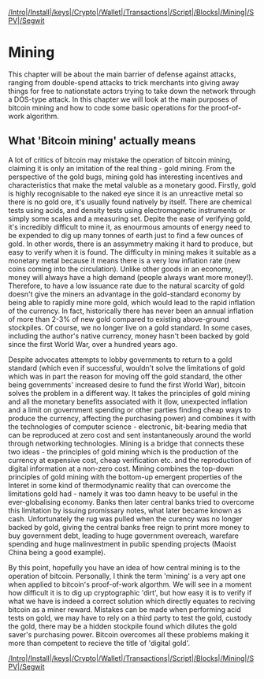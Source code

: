 [/Intro](/index.md)|[/Install](/install.md)|[/keys](/keys.md)|[/Crypto](ecc.md)|[/Wallet](wallet.md)|[/Transactions](transactions.md)|[/Script](script.md)|[/Blocks](blocks.md)|[/Mining](/mining.md)|[/SPV](spv.md)|[/Segwit](segwit.md)

# Mining

This chapter will be about the main barrier of defense against attacks, ranging from double-spend attacks to trick merchants into giving away things for free to nationstate actors trying to take down the network through a DOS-type attack. In this chapter we will look at the main purposes of bitcoin mining and how to code some basic operations for the proof-of-work algorithm.

## What 'Bitcoin mining' actually means

A lot of critics of bitcoin may mistake the operation of bitcoin mining, claiming it is only an imitation of the real thing - gold mining. From the perspective of the gold bugs, mining gold has interesting incentives and characteristics that make the metal valuble as a monetary good. Firstly, gold is highly recognisable to the naked eye since it is an unreactive metal so there is no gold ore, it's usually found natively by itself. There are chemical tests using acids, and density tests using electromagnetic instruments or simply some scales and a measuring set. Depite the ease of verifying gold, it's incredibly difficult to mine it, as enourmous amounts of energy need to be expended to dig up many tonnes of earth just to find a few ounces of gold. In other words, there is an assymmetry making it hard to produce, but easy to verify when it is found. The difficulty in mining makes it suitable as a monetary metal because it means there is a very low inflation rate (new coins coming into the circulation). Unlike other goods in an economy, money will always have a high demand (people always want more money!). Therefore, to have a low issuance rate due to the natural scarcity of gold doesn't give the miners an advantage in the gold-standard economy by being able to rapidly mine more gold, which would lead to the rapid inflation of the currency. In fact, historically there has never been an annual inflation of more than 2-3% of new gold compared to existing above-ground stockpiles. Of course, we no longer live on a gold standard. In some cases, including the author's native currency, money hasn't been backed by gold since the first World War, over a hundred years ago.

Despite advocates attempts to lobby governments to return to a gold standard (which even if successful, wouldn't solve the limitations of gold which was in part the reason for moving off the gold standard, the other being governments' increased desire to fund the first World War), bitcoin solves the problem in a different way. It takes the principles of gold mining and all the monetary benefits associated with it (low, unexpected inflation and a limit on government spending or other parties finding cheap ways to produce the currency, affecting the purchasing power) and combines it with the technologies of computer science - electronic, bit-bearing media that can be reproduced at zero cost and sent instantaneously around the world through networking technologies. Mining is a bridge that connects these two ideas - the principles of gold mining which is the production of the currency at expensive cost, cheap verification etc. and the reproduction of digital information at a non-zero cost. Mining combines the top-down principles of gold mining with the bottom-up emergent properties of the Interet in some kind of thermodynamic reality that can overcome the limitations gold had - namely it was too damn heavy to be useful in the ever-globalising economy. Banks then later central banks tried to overcome this limitation by issuing promissary notes, what later became known as cash. Unfortunately the rug was pulled when the curency was no longer backed by gold, giving the central banks free reign to print more money to buy government debt, leading to huge government overeach, warefare spending and huge malinvestment in public spending projects (Maoist China being a good example).

By this point, hopefully you have an idea of how central mining is to the operation of bitcoin. Personally, I think the term 'mining' is a very apt one when applied to bitcoin's proof-of-work algorthm. We will see in a moment how difficult it is to dig up cryptographic 'dirt', but how easy it is to verify if what we have is indeed a correct solution which directly equates to reciving bitcoin as a miner reward. Mistakes can be made when performing acid tests on gold, we may have to rely on a third party to test the gold, custody the gold, there may be a hidden stockpile found which dilutes the gold saver's purchasing power. Bitcoin overcomes all these problems making it more than competent to recieve the title of 'digital gold'.





[/Intro](/index.md)|[/Install](/install.md)|[/keys](/keys.md)|[/Crypto](ecc.md)|[/Wallet](wallet.md)|[/Transactions](transactions.md)|[/Script](script.md)|[/Blocks](blocks.md)|[/Mining](/mining.md)|[/SPV](spv.md)|[/Segwit](segwit.md)
